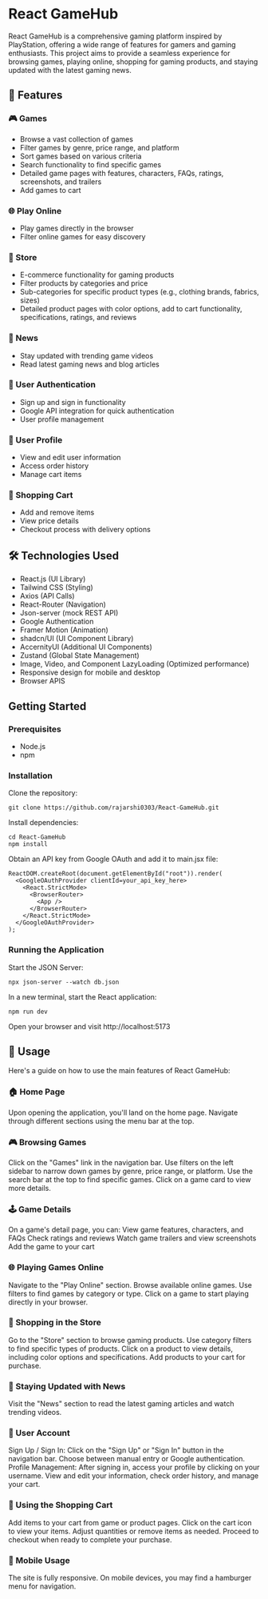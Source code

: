 # React GameHub
React GameHub is a comprehensive gaming platform inspired by PlayStation, offering a wide range of features for gamers and gaming enthusiasts. This project aims to provide a seamless experience for browsing games, playing online, shopping for gaming products, and staying updated with the latest gaming news.

## 🚀 Features
### 🎮 Games
* Browse a vast collection of games
* Filter games by genre, price range, and platform
* Sort games based on various criteria
* Search functionality to find specific games
* Detailed game pages with features, characters, FAQs, ratings, screenshots, and trailers
* Add games to cart

### 🌐 Play Online
* Play games directly in the browser
* Filter online games for easy discovery

### 🛒 Store
* E-commerce functionality for gaming products
* Filter products by categories and price
* Sub-categories for specific product types (e.g., clothing brands, fabrics, sizes)
* Detailed product pages with color options, add to cart functionality, specifications, ratings, and reviews

### 📰 News
* Stay updated with trending game videos
* Read latest gaming news and blog articles

### 👤 User Authentication
* Sign up and sign in functionality
* Google API integration for quick authentication
* User profile management

### 👤 User Profile
* View and edit user information
* Access order history
* Manage cart items

### 🛒 Shopping Cart

* Add and remove items
* View price details
* Checkout process with delivery options

## 🛠️ Technologies Used
* React.js (UI Library)
* Tailwind CSS (Styling)
* Axios (API Calls)
* React-Router (Navigation)
* Json-server (mock REST API)
* Google Authentication
* Framer Motion (Animation)
* shadcn/UI (UI Component Library)
* AccernityUI (Additional UI Components)
* Zustand (Global State Management)
* Image, Video, and Component LazyLoading (Optimized performance)
* Responsive design for mobile and desktop
* Browser APIS

## Getting Started

### Prerequisites
* Node.js
* npm

### Installation
Clone the repository:
```shell
git clone https://github.com/rajarshi0303/React-GameHub.git
```
Install dependencies:
```shell
cd React-GameHub
npm install
```

Obtain an API key from Google OAuth and add it to main.jsx file:
```shell
ReactDOM.createRoot(document.getElementById("root")).render(
  <GoogleOAuthProvider clientId=your_api_key_here>
    <React.StrictMode>
      <BrowserRouter>
        <App />
      </BrowserRouter>
    </React.StrictMode>
  </GoogleOAuthProvider>
);
```

### Running the Application
Start the JSON Server:
```shell
npx json-server --watch db.json
```
In a new terminal, start the React application:
```shell
npm run dev
```
Open your browser and visit http://localhost:5173

## 📘 Usage
Here's a guide on how to use the main features of React GameHub:
### 🏠 Home Page
Upon opening the application, you'll land on the home page.
Navigate through different sections using the menu bar at the top.

### 🎮 Browsing Games
Click on the "Games" link in the navigation bar.
Use filters on the left sidebar to narrow down games by genre, price range, or platform.
Use the search bar at the top to find specific games.
Click on a game card to view more details.

### 🕹️ Game Details
On a game's detail page, you can:
View game features, characters, and FAQs
Check ratings and reviews
Watch game trailers and view screenshots
Add the game to your cart



### 🌐 Playing Games Online
Navigate to the "Play Online" section.
Browse available online games.
Use filters to find games by category or type.
Click on a game to start playing directly in your browser.

### 🛒 Shopping in the Store
Go to the "Store" section to browse gaming products.
Use category filters to find specific types of products.
Click on a product to view details, including color options and specifications.
Add products to your cart for purchase.

### 📰 Staying Updated with News
Visit the "News" section to read the latest gaming articles and watch trending videos.

### 👤 User Account
Sign Up / Sign In:
Click on the "Sign Up" or "Sign In" button in the navigation bar.
Choose between manual entry or Google authentication.
Profile Management:
After signing in, access your profile by clicking on your username.
View and edit your information, check order history, and manage your cart.

### 🛒 Using the Shopping Cart
Add items to your cart from game or product pages.
Click on the cart icon to view your items.
Adjust quantities or remove items as needed.
Proceed to checkout when ready to complete your purchase.

### 📱 Mobile Usage
The site is fully responsive. On mobile devices, you may find a hamburger menu for navigation.
